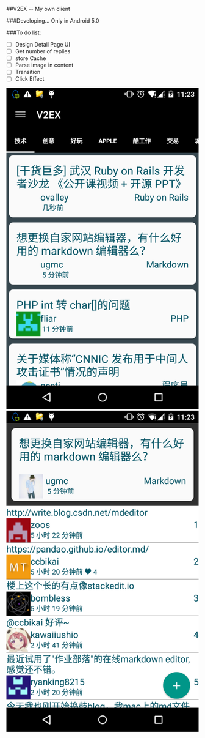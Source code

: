 ##V2EX -- My own client

###Developing... Only in Android 5.0

###To do list:
- [ ] Design Detail Page UI
- [ ] Get number of replies
- [ ] store Cache
- [ ] Parse image in content
- [ ] Transition
- [ ] Click Effect

![1](./images/1.png)
![2](./images/2.png)
